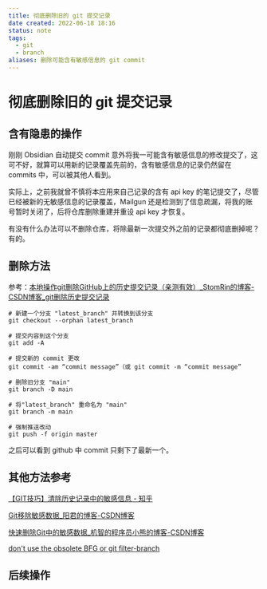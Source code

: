 ```yaml
---
title: 彻底删除旧的 git 提交记录
date created: 2022-06-18 18:16
status: note
tags:
  - git
  - branch
aliases: 删除可能含有敏感信息的 git commit
---
```


# 彻底删除旧的 git 提交记录

## 含有隐患的操作
刚刚 Obsidian 自动提交 commit 意外将我一可能含有敏感信息的修改提交了，这可不好，就算可以用新的记录覆盖先前的，含有敏感信息的记录仍然留在 commits 中，可以被其他人看到。

实际上，之前我就曾不慎将本应用来自己记录的含有 api key 的笔记提交了，尽管已经被新的无敏感信息的记录覆盖，Mailgun 还是检测到了信息疏漏，将我的账号暂时关闭了，后将仓库删除重建并重设 api key 才恢复。

有没有什么办法可以不删除仓库，将除最新一次提交外之前的记录都彻底删掉呢？有的。

## 删除方法

参考：[本地操作git删除GitHub上的历史提交记录（亲测有效）_StomRin的博客-CSDN博客_git删除历史提交记录](https://blog.csdn.net/Mr_m_jia_bao/article/details/122753680)

```
# 新建一个分支 "latest_branch" 并转换到该分支
git checkout --orphan latest_branch

# 提交内容到这个分支
git add -A  

# 提交新的 commit 更改
git commit -am “commit message”（或 git commit -m “commit message”

# 删除旧分支 "main"
git branch -D main

# 将"latest_branch" 重命名为 "main"
git branch -m main

# 强制推送改动
git push -f origin master
```

之后可以看到 github 中 commit 只剩下了最新一个。

## 其他方法参考

[【GIT技巧】清除历史记录中的敏感信息 - 知乎](https://zhuanlan.zhihu.com/p/25990989)

[Git移除敏感数据_阳君的博客-CSDN博客](https://blog.csdn.net/y550918116j/article/details/49913631)

[快速删除Git中的敏感数据_机智的程序员小熊的博客-CSDN博客](https://coding3min.blog.csdn.net/article/details/104708390?spm=1001.2101.3001.6650.2)

[don't use the obsolete BFG or git filter-branch](https://stackoverflow.com/a/61034210)

## 后续操作

